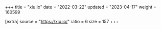 +++
title = "xiu.io"
date = "2022-03-22"
updated = "2023-04-17"
weight = 160599

[extra]
source = "https://xiu.io/"
ratio = 6
size = 157
+++
